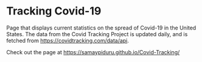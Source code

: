 # Tracking Covid-19

Page that displays current statistics on the spread of Covid-19 in the United States. The data from the Covid Tracking Project is updated daily, and is fetched from https://covidtracking.com/data/api.

Check out the page at https://samaypiduru.github.io/Covid-Tracking/
